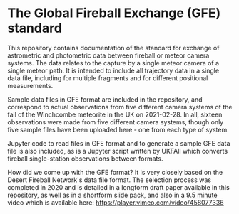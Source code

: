 # The Global Fireball Exchange (GFE) standard

This repository contains documentation of the standard for exchange of astrometric and photometric data between fireball or meteor camera systems.  The data relates to the capture by a single meteor camera of a single meteor path.  It is intended to include all trajectory data in a single data file, including for multiple fragments and for different positional measurements. 

Sample data files in GFE format are included in the repository, and correspond to actual observations from five different camera systems of the fall of the Winchcombe meteorite in the UK on 2021-02-28.  In all, sixteen observations were made from five different camera systems, though only five sample files have been uploaded here - one from each type of system.

Jupyter code to read files in GFE format and to generate a sample GFE data file is also included, as is a Jupyter script written by UKFAll which converts fireball single-station observations between formats.

How did we come up with the GFE format?  It is very closely based on the Desert Fireball Network's data file format.  The selection process was completed in 2020 and is detailed in a longform draft paper available in this repository, as well as in a shortform slide pack, and also in a 9.5 minute video which is available here: https://player.vimeo.com/video/458077336
